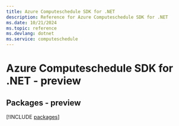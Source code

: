 ```yaml
---
title: Azure Computeschedule SDK for .NET
description: Reference for Azure Computeschedule SDK for .NET
ms.date: 10/21/2024
ms.topic: reference
ms.devlang: dotnet
ms.service: computeschedule
---
```

# Azure Computeschedule SDK for .NET - preview
## Packages - preview
[!INCLUDE [packages](computeschedule-index.md)]